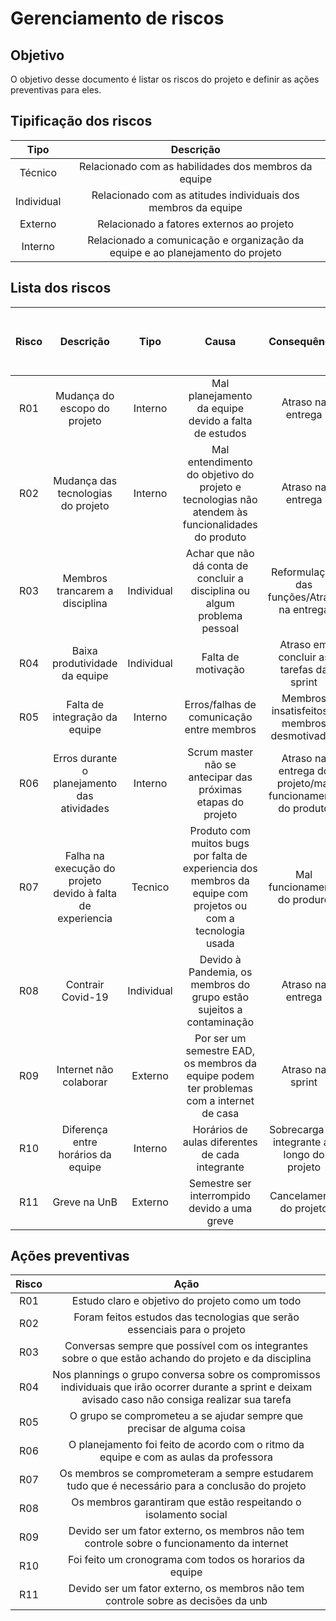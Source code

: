 # Gerenciamento de riscos

## Objetivo 

O objetivo desse documento é listar os riscos do projeto e definir as ações preventivas para eles.

## Tipificação dos riscos

Tipo|Descrição|
:--:|:--:|
Técnico|Relacionado com as habilidades dos membros da equipe|
Individual|Relacionado com as atitudes individuais dos membros da equipe|
Externo|Relacionado a fatores externos ao projeto|
Interno|Relacionado a comunicação e organização da equipe e ao planejamento do projeto|


## Lista dos riscos

Risco|Descrição|Tipo|Causa|Consequência|Nivel de impacto no projeto|Probabilidade de acontecer
:---:|:---:|:--:|:---:|:---:|:---:|:---:|
R01|Mudança do escopo do projeto|Interno|Mal planejamento da equipe devido a falta de estudos|Atraso na entrega|Alto|Baixa
R02|Mudança das tecnologias do projeto|Interno|Mal entendimento do objetivo do projeto e tecnologias não atendem às funcionalidades do produto|Atraso na entrega|Alto|Baixa
R03|Membros trancarem a disciplina|Individual|Achar que não dá conta de concluir a disciplina ou algum problema pessoal|Reformulação das funções/Atraso na entrega|Alto|baixa|
R04|Baixa produtividade da equipe|Individual|Falta de motivação|Atraso em concluir as tarefas da sprint|Alto|Media|
R05|Falta de integração da equipe|Interno|Erros/falhas de comunicação entre membros|Membros insatisfeitos e membros desmotivados|Alto|Alta|
R06|Erros durante o planejamento das atividades|Interno|Scrum master não se antecipar das próximas etapas do projeto|Atraso na entrega do projeto/mal funcionamento do produto|Alto|Media|
R07|Falha na execução do projeto devido à falta de experiencia|Tecnico|Produto com muitos bugs por falta de experiencia dos membros da equipe com projetos ou com a tecnologia usada|Mal funcionamento do produro|Alto|Media|
R08|Contrair Covid-19|Individual|Devido à Pandemia, os membros do grupo estão sujeitos a contaminação|Atraso na entrega|Alto|Alta|
R09|Internet não colaborar|Externo|Por ser um semestre EAD, os membros da equipe podem ter problemas com a internet de casa|Atraso na sprint|Medio|Media|
R10|Diferença entre horários da equipe|Interno|Horários de aulas diferentes de cada integrante|Sobrecarga do integrante ao longo do projeto|Medio|Baixa|
R11|Greve na UnB|Externo|Semestre ser interrompido devido a uma greve|Cancelamento do projeto|Alto|Baixa|

## Ações preventivas

Risco|Ação|
:--:|:--:|
R01|Estudo claro e objetivo do projeto como um todo|
R02|Foram feitos estudos das tecnologias que serão essenciais para o projeto|
R03|Conversas sempre que possível com os integrantes sobre o que estão achando do projeto e da disciplina|
R04|Nos plannings o grupo conversa sobre os compromissos individuais que irão ocorrer durante a sprint e deixam avisado caso não consiga realizar sua tarefa|
R05|O grupo se comprometeu a se ajudar sempre que precisar de alguma coisa|
R06|O planejamento foi feito de acordo com o ritmo da equipe e com as aulas da professora|
R07|Os membros se comprometeram a sempre estudarem tudo que é necessário para a conclusão do projeto|
R08|Os membros garantiram que estão respeitando o isolamento social|
R09|Devido ser um fator externo, os membros não tem controle sobre o funcionamento da internet|
R10|Foi feito um cronograma com todos os horarios da equipe|
R11|Devido ser um fator externo, os membros não tem controle sobre as decisões da unb|
